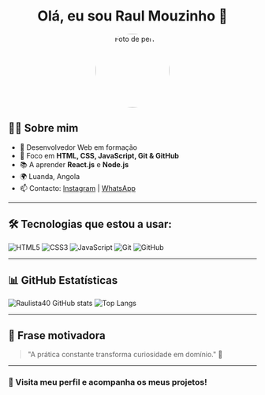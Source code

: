  <h1 align="center" background-color="#ffff">Olá, eu sou Raul Mouzinho 👋</h1>

<p align="center">
  <img src="https://avatars.githubusercontent.com/Raulista40" width="150" style="border-radius: 50%;" alt="Foto de perfil">
</p>

## 👨‍💻 Sobre mim

- 💼 Desenvolvedor Web em formação
- 🚀 Foco em **HTML, CSS, JavaScript, Git & GitHub**
- 📚 A aprender **React.js** e **Node.js**
- 🌍 Luanda, Angola
- 📫 Contacto: [Instagram](https://www.instagram.com/raul.jose40/) | [WhatsApp](https://web.whatsapp.com/)

---

## 🛠️ Tecnologias que estou a usar:
![HTML5](https://img.shields.io/badge/-HTML5-E34F26?style=flat-square&logo=html5&logoColor=white)
![CSS3](https://img.shields.io/badge/-CSS3-1572B6?style=flat-square&logo=css3)
![JavaScript](https://img.shields.io/badge/-JavaScript-F7DF1E?style=flat-square&logo=javascript&logoColor=black)
![Git](https://img.shields.io/badge/-Git-F05032?style=flat-square&logo=git&logoColor=white)
![GitHub](https://img.shields.io/badge/-GitHub-181717?style=flat-square&logo=github)

---

## 📊 GitHub Estatísticas

![Raulista40 GitHub stats](https://github-readme-stats.vercel.app/api?username=Raulista40&show_icons=true&theme=radical)
![Top Langs](https://github-readme-stats.vercel.app/api/top-langs/?username=Raulista40&layout=compact&theme=radical)

---

## 💬 Frase motivadora

> "A prática constante transforma curiosidade em domínio." 🚀

---

### 👀 Visita meu perfil e acompanha os meus projetos!
